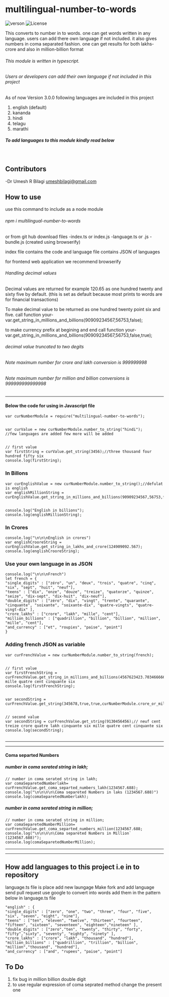 # multilingual-number-to-words
![verson](https://img.shields.io/badge/version-4.0.2-green.svg)
![License](https://img.shields.io/badge/License-MIT-yellowgreen.svg)

This converts to number in to words. one can get words written in any language. users can add there own language if not included. it also gives numbers in coma separated fashion. one can get results for both lakhs-crore and also in million-billion format
###### This module is written in typescript. 
###### Users or developers can add their own language if not included in this project
As of now Version 3.0.0 following languages are included in this project
1. english (default)
2. kananda
3. hindi
4. telagu
5. marathi
##### To add languages to this module kindly read below
 
## Contributors
-Dr Umesh R Bilagi <umeshbilagi@gmail.com>

## How to use
use this command to include as a node module
###### npm i multilingual-number-to-words


or from git hub download files
-index.ts or index.js
-language.ts or .js
-bundle.js (created using browserify)


index file contains the code and language file contains JSON of languages


for frontend web application we recommend browserify
###### Handling decimal values
Decimal values are returned for example 120.65 as one hundred twenty and sixty five by default. (this is set as default because most prints to words are for financial transactions)


To make decimal value to be returned as one hundred twenty point six and five. call function
your-var.get_string_in_millions_and_billions(90909234567,56753,false);


to make currency prefix at begining and end call function
your-var.get_string_in_millions_and_billions(90909234567,56753,false,true);


###### decimal value truncated to two degits


###### Note maximum number for crore and lakh conversion is 999999998
###### Note maximum number for million and billion conversions is 999999999999998
---
#### Below the code for using in Javascript file


```
var curNumberModule = require("multilingual-number-to-words");


var curValue = new curNumberModule.number_to_string("hindi");
//few languages are added few more will be added


// first value
var firstString = curValue.get_string(3456);//three thousand four hundred fifty six
console.log(firstString);
```


### In Billons
```
var curEnglishValue = new curNumberModule.number_to_string();//defulat is english
var englishMillionString = curEnglishValue.get_string_in_millions_and_billions(90909234567,56753,false,false);


console.log("English in billions");
console.log(englishMillionString);
```
### In Crores
```
console.log("\n\n\nEnglish in crores")
var englishCrooreString = curEnglishValue.get_string_in_lakhs_and_crore(124909092.567);
console.log(englishCrooreString);
```


### Use your own language in as JSON
```
console.log("\n\n\nFrench")
let french = {
"single_digits" : ["zéro", "un", "deux", "trois", "quatre", "cinq", "six", "sept", "huit", "neuf"],
"teens" : ["dix", "onze", "douze", "treize", "quatorze", "quinze", "seize", "dix-sept", "dix-huit", "dix-neuf"],
"double_digits" : ["zéro", "dix", "vingt", "trente", "quarante", "cinquante", "soixante", "soixante-dix", "quatre-vingts", "quatre-vingt-dix" ],
"crore_lakhs" : ["crore", "lakh", "mille", "cent"],
"million_billions" : ["quadrillion", "billion", "billion", "million", "mille", "cent"],
"and_currency" : ["et", "roupies", "paise", "point"]
}
```
### Adding french JSON as variable
```
var curFrenchValue = new curNumberModule.number_to_string(french);


// first value
var firstFrenchString = curFrenchValue.get_string_in_millions_and_billions(4567623423.70346666666,false,false);//trois mille quatre cent cinquante six
console.log(firstFrenchString);


var secondString = curFrenchValue.get_string(345678,true,true,curNumberModule.crore_or_millions.crore);


// second value
var secondString = curFrenchValue.get_string(9130456456);// neuf cent treize crore quatre lakh cinquante six mille quatre cent cinquante six
console.log(secondString);


```


---
---
#### Coma separted Numbers


##### number in coma serated string in lakh;
```
// number in coma serated string in lakh;
var comaSeparetedNumberlakh= curFrenchValue.get_coma_separted_numbers_lakh(1234567.688);
console.log("\n\n\n\n\Coma separeted Numbers in laks (1234567.688)")
console.log(comaSeparetedNumberlakh);
```
##### number in coma serated string in million;
```
// number in coma serated string in million;
var comaSeparetedNumberMillion= curFrenchValue.get_coma_separted_numbers_million(1234567.688;
console.log("\n\n\n\n\Coma separeted Numbers in Million` (1234567.688)");
console.log(comaSeparetedNumberMillion);
```
---
---
## How add languages to this project i.e in to repository

language.ts file is place add new laungage
Make fork and add language send pull request
use google to convert into words add them in the pattern below in language.ts file
```
"english" : {
"single_digits" : ["zero", "one", "two", "three", "four", "five", "six", "seven", "eight", "nine"],
"teens" : ["ten", "eleven", "twelve", "thirteen", "fourteen", "fifteen", "sixteen", "seventeen", "eighteen","nineteen" ],
"double_digits" : ["zero","ten", "twenty", "thirty", "forty", "fifty","sixty", "seventy", "eighty", "ninety" ],
"crore_lakhs" : ["crore", "lakh", "thousand", "hundred"],
"million_billions" : ["quadrillion", "trillion", "billion", "million","thousand", "hundred"],
"and_currency" : ["and", "rupees", "paise", "point"]
```
## To Do
1.  fix bug in million billion double digit 
2.  to use regular expression of coma seprated method change the present one
